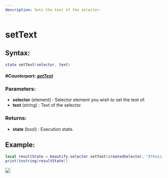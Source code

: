 ```yaml
---
description: Sets the text of the selector.
---
```


# setText

## **Syntax:**

```lua
state setText(selector, text)
```

#### _**\#Counterpart:**_ [_**getText**_](getselectortext.md)

### **Parameters:**

* **selector** \(element\) : Selector element you wish to set the text of.
* **text** \(string\) : Text of the selector.

### **Returns:**

* **state** \(bool\) : Execution state.

## **Example:**

```lua
local resultState = beautify.selector.setText(createdSelector, "Ethnicity")
print(tostring(resultState))
```

![](https://github.com/OvileAmriam/MTA-Beautify-Library/tree/b2e36834261af71a665ec1a224f61083bd351509/.gitbook/assets/setselectortext.png)

